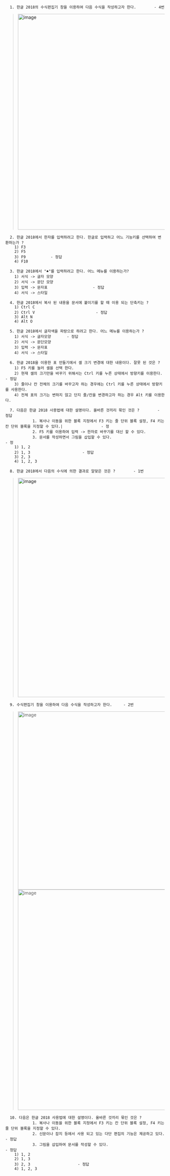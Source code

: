 ```
  1. 한글 2018의 수식편집기 창을 이용하여 다음 수식을 작성하고자 한다.        - 4번
```
> [<img width="680" alt="image" src="https://user-images.githubusercontent.com/17442343/171449851-e2a41e9c-7d05-4736-a21a-47aef1550637.png">
](url)

```
  2. 한글 2018에서 한자를 입력하려고 한다. 한글로 입력하고 어느 기능키를 선택하여 변환하는가 ? 
    1) F3
    2) F5
    3) F9           - 정답
    4) F10                    
```

```
  3. 한글 2018에서 "♠"를 입력하려고 한다. 어느 메뉴를 이용하는가?
    1) 서식 -> 글자 모양
    2) 서식 -> 문단 모양
    3) 입력 -> 문자표                    - 정답
    4) 서식 -> 스타일
```

```
  4. 한글 2018에서 복사 된 내용을 문서에 붙이기를 할 때 이용 되는 단축키는 ?
    1) Ctrl C
    2) Ctrl V                           - 정답
    3) Alt N
    4) Alt O
```

```
  5. 한글 2018에서 글자색을 파랑으로 하려고 한다. 어느 메뉴를 이용하는가 ?
    1) 서식 -> 글자모양       - 정답
    2) 서식 -> 문단모양
    3) 입력 -> 문자표
    4) 서식 -> 스타일     
```

```
  6. 한글 2018을 이용한 표 만들기에서 셀 크기 변경에 대한 내용이다. 잘못 된 것은 ?
    1) F5 키를 눌러 셀을 선택 한다.
    2) 현재 셀의 크기만을 바꾸기 위해서는 Ctrl 키를 누른 상태에서 방향키를 이용한다.                         - 정답
    3) 줄이나 칸 전체의 크기를 바꾸고자 하는 경우에는 Ctrl 키를 누른 상태에서 방향키를 사용한다.
    4) 전체 표의 크기는 변하지 않고 단지 줄/칸을 변경하고자 하는 경우 Alt 키를 이용한다.
```

```
  7. 다음은 한글 2018 사용법에 대한 설명이다. 올바른 것끼리 묶인 것은 ?        - 정답
            1. 복사나 이동을 위한 블록 지정에서 F3 키는 줄 단위 블록 설정, F4 키는 칸 단위 블록을 지정할 수 있다.|                 - 정
            2. F5 키를 이용하여 입력 -> 한자로 바꾸기를 대신 할 수 있다.
            3. 문서를 작성하면서 그림을 삽입할 수 있다.                                                                  - 정
    1) 1, 2
    2) 1, 3                       - 정답
    3) 2, 3
    4) 1, 2, 3
```

```
  8. 한글 2018에서 다음의 수식에 의한 결과로 알맞은 것은 ?        - 1번
```
> [<img width="691" alt="image" src="https://user-images.githubusercontent.com/17442343/171451323-74cc54ff-a952-43b8-b0ae-fef6774e3323.png">
](url)


```
  9. 수식편집기 창을 이용하여 다음 수식을 작성하고자 한다.     - 2번
```
> <img width="561" alt="image" src="https://user-images.githubusercontent.com/17442343/171451429-8984ac45-e60c-41e2-9de7-f81a6ea342e1.png">
> 
> <img width="695" alt="image" src="https://user-images.githubusercontent.com/17442343/171451592-78f0c017-f05d-4e6e-b26f-8c9f39915288.png">

```
  10. 다음은 한글 2018 사용법에 대한 설명이다. 올바른 것끼리 묶인 것은 ?
            1. 복사나 이동을 위한 블록 지정에서 F3 키는 칸 단위 블록 설정, F4 키는 줄 단위 블록을 지정할 수 있다.
            2. 신문이나 잡지 등에서 사용 되고 있는 다단 편집의 기능은 제공하고 있다.             - 정답
            3. 그림을 삽입하여 문서를 작성할 수 있다.                                     - 정답
    1) 1, 2
    2) 1, 3
    3) 2, 3                     - 정답
    4) 1, 2, 3
```













